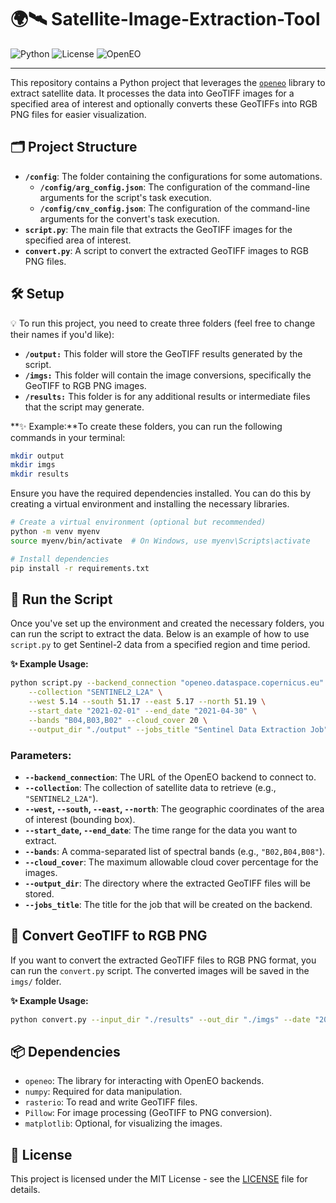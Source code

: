 
# 🌍🛰️ Satellite-Image-Extraction-Tool

![Python](https://img.shields.io/badge/python-3.9%20%7C%203.12-blue)
![License](https://img.shields.io/badge/license-MIT-orange)
![OpenEO](https://img.shields.io/badge/openeo-backend-yellow)

---

This repository contains a Python project that leverages the [`openeo`](https://openeo.org/documentation/1.0/) library to extract satellite data. It processes the data into GeoTIFF images for a specified area of interest and optionally converts these GeoTIFFs into RGB PNG files for easier visualization.



## 🗂️ Project Structure

- **`/config`**: The folder containing the configurations for some automations.
    - **`/config/arg_config.json`**: The configuration of the command-line arguments for the script's task execution.
    -  **`/config/cnv_config.json`**: The configuration of the command-line arguments for the convert's task execution.
- **`script.py`**: The main file that extracts the GeoTIFF images for the specified area of interest.
- **`convert.py`**: A script to convert the extracted GeoTIFF images to RGB PNG files.


## 🛠️ Setup
💡 To run this project, you need to create three folders (feel free to change their names if you'd like):

- **`/output:`** This folder will store the GeoTIFF results generated by the script.
- **`/imgs:`** This folder will contain the image conversions, specifically the GeoTIFF to RGB PNG images.
- **`/results:`** This folder is for any additional results or intermediate files that the script may generate.

**✨ Example:**To create these folders, you can run the following commands in your terminal:
```zsh
mkdir output
mkdir imgs
mkdir results
```

Ensure you have the required dependencies installed. You can do this by creating a virtual environment and installing the necessary libraries.

```zsh
# Create a virtual environment (optional but recommended)
python -m venv myenv
source myenv/bin/activate  # On Windows, use myenv\Scripts\activate

# Install dependencies
pip install -r requirements.txt
```

## 🚀 Run the Script

Once you've set up the environment and created the necessary folders, you can run the script to extract the data. Below is an example of how to use `script.py` to get Sentinel-2 data from a specified region and time period.

**✨ Example Usage:**
```zsh
python script.py --backend_connection "openeo.dataspace.copernicus.eu" \
    --collection "SENTINEL2_L2A" \
    --west 5.14 --south 51.17 --east 5.17 --north 51.19 \
    --start_date "2021-02-01" --end_date "2021-04-30" \
    --bands "B04,B03,B02" --cloud_cover 20 \
    --output_dir "./output" --jobs_title "Sentinel Data Extraction Job"
```

### Parameters:
- **`--backend_connection`**: The URL of the OpenEO backend to connect to.
- **`--collection`**: The collection of satellite data to retrieve (e.g., `"SENTINEL2_L2A"`).
- **`--west`, `--south`, `--east`, `--north`**: The geographic coordinates of the area of interest (bounding box).
- **`--start_date`, `--end_date`**: The time range for the data you want to extract.
- **`--bands`**: A comma-separated list of spectral bands (e.g., `"B02,B04,B08"`).
- **`--cloud_cover`**: The maximum allowable cloud cover percentage for the images.
- **`--output_dir`**: The directory where the extracted GeoTIFF files will be stored.
- **`--jobs_title`**: The title for the job that will be created on the backend.

## 📂 Convert GeoTIFF to RGB PNG

If you want to convert the extracted GeoTIFF files to RGB PNG format, you can run the `convert.py` script. The converted images will be saved in the `imgs/` folder.

**✨ Example Usage:**
```zsh
python convert.py --input_dir "./results" --out_dir "./imgs" --date "2024-12-29" --vis "true"
```

## 📦 Dependencies

- `openeo`: The library for interacting with OpenEO backends.
- `numpy`: Required for data manipulation.
- `rasterio`: To read and write GeoTIFF files.
- `Pillow`: For image processing (GeoTIFF to PNG conversion).
- `matplotlib`: Optional, for visualizing the images.

## 📜 License

This project is licensed under the MIT License - see the [LICENSE](./LICENSE) file for details.

